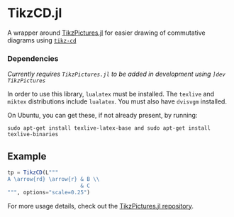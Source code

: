 # TikzCD.jl

A wrapper around [TikzPictures.jl](https://github.com/JuliaTeX/TikzPictures.jl)
for easier drawing of commutative diagrams using
[`tikz-cd`](https://www.ctan.org/pkg/tikz-cd)

### Dependencies

*Currently requires `TikzPictures.jl` to be added in development using `]dev
TikzPictures`*

In order to use this library, `lualatex` must be installed.
The `texlive` and `miktex` distributions include `lualatex`.
You must also have `dvisvgm` installed.

On Ubuntu, you can get these, if not already present, by running:

```
sudo apt-get install texlive-latex-base and sudo apt-get install texlive-binaries
```

## Example

```julia
tp = TikzCD(L"""
A \arrow{rd} \arrow{r} & B \\
                       & C
""", options="scale=0.25")
```

For more usage details, check out the
[TikzPictures.jl repository](https://github.com/JuliaTeX/TikzPictures.jl).
